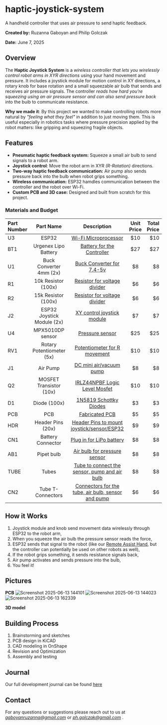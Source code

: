# haptic-joystick-system
A handheld controller that uses air pressure to send haptic feedback.

**Created by:** Ruzanna Gaboyan and Philip Golczak

**Date:** June 7, 2025

## Overview

The **Haptic Joystick System** is a *wireless controller that lets you wirelessly control robot arms in XYR directions* using your hand movement and pressure. It includes a joystick module for motion control in XY directions, a rotary knob for base rotation and a small squeezable air bulb that sends and receives air pressure signals. The controller *reads how hard you're squeezing using an air pressure sensor and can also send pressure back* into the buib to communicate resistance.

**Why we made it**: By this project we wanted to make controlling robots more natural by *"feeling what they feel"* in addition to just moving them. This is useful especially in robotics tasks where pressure precision applied by the robot matters: like gripping and squeezing fragile objects. 

## Features
- **Pneumatic haptic feedback system:** Squeeze a small air bulb to send signals to a robot arm.
- **Joystick control**: Move the robot arm in XYR *(R-Rotation)* directions.
- **Two-way haptic feedback communication:** Air pump also sends pressure back into the bulb when robot grips something.
- **Wireless communication:** ESP32 hamdles communication between the controller and the robot over Wi-Fi.
- **Custom PCB and 3D case:** Designed and built from scratch for this project.

### Materials and Budget

| Part Number | Part Name                     | Description                       | Unit Price | Total Price |
| :---------- | :---------------------------: | :-------------------------------: | :--------: | ----------: |
| U3          | ESP32                         | [Wi-Fi Microprocessor][1]         | $10        | $10         |
| BT1         | Urgenex Lipo Battery          | [Battery for the Controller][2]   | $27        | $27         |
| U1          | Buck Converter 4mm (2x)       | [Buck Converter for 7.4-5v][10]   | $8         | $8          |
| R1          | 10k Resistor (100x)           | [Resistor for voltage divider][3] | $6         | $6          |
| R2          | 15k Resistor (100x)           | [Resistor for voltage divider][4] | $6         | $6          |
| J2          | ESP32 Joystick Module (2x)    | [XY control joystick module][5]   | $7         | $7          |
| U4          | MPX5010DP sensor              | [Pressure sensor][6]              | $25        | $25         |
| RV1         | Rotary Potentiometer (5x)     | [Potentiometer for R movement][7] | $10        | $10         |
| J1          | Air Pump                      | [DC mini air/vacuum pump][8]      | $8         | $8          |
| Q2          | MOSFET Transistor (10x)       | [IRLZ44NPBF Logic Level Mosfet][9]| $10        | $10         |
| D1          | Diode (100x)                  | [1N5819 Schottky Diodes][11]      | $3         | $3          |
| PCB         | PCB                           | [Fabricated PCB][12]              | $5         | $5          |
| HDR         | Header Pins (20x)             | [Header Pins to mount joystick/sensor/ESP32][13]| $9 | $9    |	        
| CN1         | Battery Connector             | [Plug in for LiPo battery][14]    | $8         | $8          |
|AB1|	Pipet bulb	|[Air bulb for pressure sensor][15]|	$8|	$8	|																				
|	TUBE|		Tubes	|	[Tube to connect the sensor, pump and air bulb][16]|		$8|		$8|																						
|	CN2	|	Tube T-Connectors	|[Connectors for the tube, air bulb, sensor and pump][17]|		$6|		$6	|																					


[1]: https://www.amazon.com/HiLetgo-ESP-WROOM-32-Development-Microcontroller-Integrated/dp/B0718T232Z/ref=sr_1_7?crid=3215NDM97THDZ&dib=eyJ2IjoiMSJ9.XBINg-sjhfF_gUtnMiKGjhlE-f5AuPRamTr33nRxSXkGLv_o48kwC8Ijeis6JInJV0KyHBRH7xGJQ-1txsZL4_5QVucvaXvokYACu1kJYTispfjw86LMs4pUaEb3QBf2tCHnMbfhxKmN1GqPyMwCe0JXg3RkQWr3XzxjTqvRC2Vi1yxUnR4MgBHJZC4l4B3sckUL9U6HKhcOjM0hclVNu3VH8A-i1EauSL7KfuJcGiQ.nLKf6GH-ppYlGRm2A-K7bqKU-ETPi6PvqRFLruHjBsE&dib_tag=se&keywords=esp+32&qid=1749497283&sprefix=esp+%2Caps%2C96&sr=8-7

[2]: https://www.amazon.com/URGENEX-Battery-1800mAh-Rechargeable-Campatibal/dp/B0924MM61Z/ref=sxin_17_sbv_search_btf?content-id=amzn1.sym.8aea4788-5372-43c5-bde7-3d239eb02a51%3Aamzn1.sym.8aea4788-5372-43c5-bde7-3d239eb02a51&crid=3Q08CKQ0G2YS0&cv_ct_cx=2s+lipo&keywords=2s+lipo&pd_rd_i=B0924MM61Z&pd_rd_r=2fee5f48-be65-4bef-8665-56cf135858b5&pd_rd_w=GqGDQ&pd_rd_wg=o6vhg&pf_rd_p=8aea4788-5372-43c5-bde7-3d239eb02a51&pf_rd_r=TBJT25WAE9YMH6TNV576&qid=1748989214&sbo=RZvfv%2F%2FHxDF%2BO5021pAnSA%3D%3D&sprefix=2s+lipo%2Caps%2C112&sr=1-1-5190daf0-67e3-427c-bea6-c72c1df98776

[3]: https://www.amazon.com/EDGELEC-Resistor-Tolerance-Multiple-Resistance/dp/B07QJB31M7/ref=sr_1_1_sspa?crid=1J60H25QWSLCW&dib=eyJ2IjoiMSJ9.6ytsDc_SLGT7AJp0OfWBjoCDAB6gzLHDZDoKGFVzEQ3THOTbt6Kn3kNaqJKRXq-WAuH3uBKmSpWpA_eLq0MN49kLD38zZawAxMxdJtvrQH-h_xg7Ril56gv9u4-WCurHKP4k6gTRCtYAzrr2x_YNlo6O0CWq3usIlwcWLa9WMxkt6x7Ul3r87SC1oi9lLShR1Dsx9siEIohWAxbhgnCfJzTfFmEcOolCSy9I76z_j8g.xz6Zq9xZLntUonBRxvcPnr3LZcTGwvfQX8ipuXdn6FI&dib_tag=se&keywords=10k+resistor&qid=1749847715&sprefix=10k+resistor%2Caps%2C156&sr=8-1-spons&sp_csd=d2lkZ2V0TmFtZT1zcF9hdGY&psc=1

[4]: https://www.amazon.com/EDGELEC-Resistor-Tolerance-Multiple-Resistance/dp/B07QDXVNKB/ref=sr_1_1_sspa?adgrpid=1335907190004933&dib=eyJ2IjoiMSJ9.AEIvbSpSTKjw2d_Xki0BqM2SICP4fnA3l8w8e6nxSU7hobRuvXszTi7k8K7JMIoO9bnjNX0lF72c91WkX154QY6ih6YURgyWoSA1fo1nC2YqRmgqiifn9DOvVKdweN4CUshzJJOQU-tSch0CJ5yCltXq58r8oV1vWC1A26J9L1q6ArJNtF7N8nzxXaDi31I9wpOhU7Qdp1wyMQ3QVkd1g5PJurRrfeDO13_7uBuGtQQ.jpwVLhLxL2reMRVw02RJy3JefsRsav8FOH1tJC_fhZo&dib_tag=se&hvadid=83494586628907&hvbmt=bp&hvdev=c&hvlocphy=100589&hvnetw=o&hvqmt=p&hvtargid=kwd-83494538114778%3Aloc-190&hydadcr=24663_13770022&keywords=15k+resistor&mcid=55195f8f3548323f9e6ed45eee7913ad&msclkid=89373a78c36c1c4211a952344e22bf25&qid=1749847514&sr=8-1-spons&sp_csd=d2lkZ2V0TmFtZT1zcF9hdGY&psc=1

[5]: https://www.amazon.com/Joystick-Module-Arduino-ESP8266-Raspberry/dp/B0DQ37P5RQ/ref=sr_1_3?crid=2JUAF2KO6R53F&dib=eyJ2IjoiMSJ9.mxYyaN9Eh3MHAteUAIIoRFTMdexnkqWQuV6fEshbfpGqWAGYqJbU2R5gAKJavs47GBinRmE4sAOT-agQFbL-HPhIDq9QNPEHfzQ_4Bby4tnaMMFp_kOsCFXrSj2-84zUFDZPk9qvLgpj_AfHyzxO7SddFhhruTHbK6HLsV39vjA1VkxS4To5EECYtGaJ-L5t-MGLIdCwrD76rltU1GjdBNZUZkxbNQeKppsOQ4qs5EA.o--HpLHc9wBcPfOxlwW_qdXJQXqmDO_XSrM6u_-KG04&dib_tag=se&keywords=esp32+joystick+module&qid=1749869520&sprefix=esp32+joystick+module%2Caps%2C124&sr=8-3

[6]: https://www.amazon.com/RELAND-SUN-MPX5010DP-MPX5010-Sensor/dp/B0BMQTGB11/ref=sr_1_1?crid=1UG25SS9GOS1P&dib=eyJ2IjoiMSJ9.7BbDlWZbiNaPCjKpBCDUTwiTJPUJjONDXSM3DyfRaeSxZVkHaFVSJWDP8XtTk4B53pLDLXG54JXKSr2283jYM7SDOfhc0BX4YLTUhx8m-Pu_iTmmowqDtETrcjzsIwOMQdsoxBaIuLxf1G-xAHUnnVuYKmAbfDA4X7zqF_6X8a-9rd5UNS65Fy5cTI2RtBKunYLWG1Yn0pGeFOgAEUEJV9gC_-b-qnkoGByzqzYS81I.A-ozTt2B-eQT_L2nkFAdmplhc2VljjvNh-b-vMEzqEE&dib_tag=se&keywords=MPX5010dp&qid=1749869864&sprefix=mpx5010dp%2Caps%2C144&sr=8-1

[7]: https://www.amazon.com/EPLZON-Linear-Potentiometer-XH2-54-3-Connector/dp/B0D2991CBF/ref=sr_1_1_sspa?crid=3FI8H5RTE846F&dib=eyJ2IjoiMSJ9.siZn0QONktRoKUQM-07MANws1n3l3lKv7NhcBagnbdD4KAQCJni_opNyuMxpLgry7JkFN66bzZM5edvg35IVK1uXlCtUE_sxa9gT84ht3QY5DQRCo-auJUKO1E4hkznKS-KJMwNQ8LSZiYx13RlqsZhvaF8u7Zwm5U_DOlCDmfN8sVotI4ZWwTNpG3HD4VjnHSkTH5UFcrs1te8kLVnsnBA0ix9zyTdWG3eApKTKMqg.kZNohqIJSwTyFz0b8lyrSe3VIhlQrLglQ2E_4V4Cjy0&dib_tag=se&keywords=rotary%2Bpotentiometer&qid=1749870028&sprefix=rotary%2Bpoten%2Caps%2C137&sr=8-1-spons&sp_csd=d2lkZ2V0TmFtZT1zcF9hdGY&th=1

[8]: https://www.amazon.com/WSDMAVIS-0-25A-Motor-Vacuum-Self-Priming/dp/B08PFLBX82?source=ps-sl-shoppingads-lpcontext&ref_=fplfs&psc=1&smid=A2S7F3O8N742PI

[9]: https://www.amazon.com/ALLECIN-IRLZ44N-Transistors-IRLZ44NPBF-Mosfets/dp/B0CBKH4XGL?source=ps-sl-shoppingads-lpcontext&ref_=fplfs&smid=A3FX7C4A9P37IQ&th=1

[10]: https://www.amazon.com/Maxmoral-Converter-Adjustable-Step-Down-Regulator/dp/B07MKQXNWG/ref=sr_1_8?crid=2O8Z0895WHHXP&dib=eyJ2IjoiMSJ9.Mn8RJg1NDqimTO87a_6HSzNLUgHkiPZ-VHvhyk_sEEX959uBLCpsnr1INDbSWpDKHzBUeE-YTWH4jJPt8yN_66qJGG0LMLLCtm2hUaRa0Z7giRo_BbYZ43KzK8a0ZkmFgm1_7exLw-T5nEHN_xsRLts72GEUkHbbKW-mQhQgRSSwipKjFBaNXV0R6c9MMWTGuIFDt9opV19PQrMrfOmi0de15Fu1fMhiF38ZXDObWWI.BWYEDRp61inwdzt085fWsmer4meqyVfUpvTSosCXECM&dib_tag=se&keywords=buck+converter+7.4v+to+5v&qid=1749758952&sprefix=buck+converter+7.4%2Caps%2C125&sr=8-8

[11]: https://www.amazon.com/LORESO-1N5819-Diode-Pack-100/dp/B07SPG9XFC?

[12]: https://www.pcbway.com/orderonline.aspx

[13]: https://www.amazon.com/Female-Header-ESP-WROOM-32-ESP32-DevKitC-Breakout/dp/B0CFDYMRK2

[14]: https://www.amazon.com/ZHOFONET-Connector-Adapter-Silicone-Battery/dp/B0DCFQPNFS/ref=sr_1_1_sspa?crid=3M1VK0ORPYIYJ&dib=eyJ2IjoiMSJ9.oGT8dUcPEt_-3myYRWftZ3DoP_hxXUXtj8rHjO44IODWJaF8r3qpxb3_LdaLFcHkSAlY6sRuTfXAtT4CJWVglcS8zBZgHf2INMpEWXcBu1VdJbOZB9d2uzsxLUbZVMqoylkjEW456rAB0vO9DUD9paL6Vtii-Hc4eGX3QDFHX630xEYBLuF5YEvH23S-KkzFMohth_k1CdhRRfUMT6oUCA_inkOBmX093ZZYt9TzGMmac0ODrnMp3IhxnIiXGf0n1mp5ki927JosQLKR-94rneH-L2sNrhOhUfYmVXyiR58.MXuIkj12e3vScXQKY50ODYn6wxcbGM-8giCcSQOPTRw&dib_tag=se&keywords=lipo%2Bbattery%2Bconnector&qid=1749872934&s=electronics&sprefix=lipo%2Bbattery%2Bconnector%2Celectronics%2C104&sr=1-1-spons&sp_csd=d2lkZ2V0TmFtZT1zcF9hdGY&th=1

[15]: https://www.amazon.com/Laboratory-Suction-Pipette-Dropper-Pipettes/dp/B07P86QNB8
[16]: https://www.amazon.com/uxcell-Silicone-Tubing-Rubber-Transfer/dp/B085N17TDB
[17]: https://www.amazon.com/uxcell-30Pcs-Plastic-Joiner-Connector/dp/B06XFDTLG2


## How it Works
1) Joystick module and knob send movement data wirelessly through ESP32 to the robot arm,
2) When you squeeze the air bulb the pressure sensor reads the force,
3) ESP32 sends that signal to the robot (like our [Remote Assist Hand](https://github.com/xsollwa/remote-assist-hand), but the controller can potentially be used on other robots as well),
4) If the robot grips something, it sends resistance signals back,
5) Air pump activates and sends pressure into the bulb,
6) You feel it!

## Pictures 
**PCB**
![Screenshot 2025-06-13 144101](https://github.com/user-attachments/assets/dcc8c826-610b-46b6-85fa-66b040815ea5)
![Screenshot 2025-06-13 144023](https://github.com/user-attachments/assets/46b11eda-23d2-4e46-9c2e-fdec899698c1)
![Screenshot 2025-06-13 162339](https://github.com/user-attachments/assets/94c4793a-4583-4b61-a52c-b57f91ec8223)

**3D model**



## Building Process
1) Brainstorming and sketches
2) PCB design in KiCAD
3) CAD modeling in OnShape
4) Revision and Optimization
5) Assembly and testing

## Journal
Our full development journal can be found [here](./JOURNAL.md)

## Contact
For any questions or suggestions please reach out to us at *gaboyanruzanna@gmail.com* or *ph.golczak@gmail.com* .




